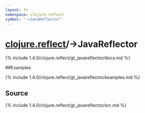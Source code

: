 ```yaml
---
layout: fn
namespace: clojure.reflect
symbol: "->JavaReflector"
---
```


# [clojure.reflect](../)/->JavaReflector

{% include 1.4.0/clojure.reflect/gt_javareflector/docs.md %}

##Examples

{% include 1.4.0/clojure.reflect/gt_javareflector/examples.md %}
## Source
{% include 1.4.0/clojure.reflect/gt_javareflector/src.md %}

